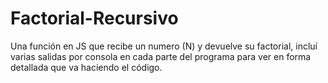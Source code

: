 # Factorial-Recursivo
Una función en JS que recibe un numero (N) y devuelve su factorial, incluí varias salidas por consola en cada parte del programa para ver en forma detallada que va haciendo el código.

